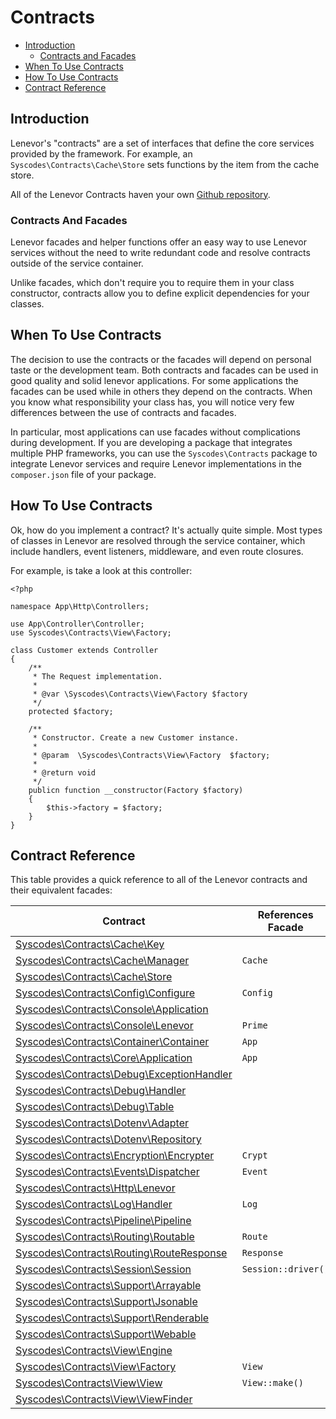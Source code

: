 # Contracts

- [Introduction](#introduction)
    - [Contracts and Facades](#contracts-and-facades)
- [When To Use Contracts](#when-to-use-contracts)
- [How To Use Contracts](#how-to-use-contracts)
- [Contract Reference](#contract-reference)


<a name="introduction"></a>
## Introduction

Lenevor's "contracts" are a set of interfaces that define the core services provided by the framework. For example, an `Syscodes\Contracts\Cache\Store` sets functions by the item from the cache store.

All of the Lenevor Contracts haven your own [Github repository](https://github.com/syscodes/contracts).

<a name="contracts-and-facades"></a>
### Contracts And Facades

Lenevor facades and helper functions offer an easy way to use Lenevor services without the need to write redundant code and resolve contracts outside of the service container.

Unlike facades, which don't require you to require them in your class constructor, contracts allow you to define explicit dependencies for your classes. 

<a name="when-to-use-contracts"></a>
## When To Use Contracts

The decision to use the contracts or the facades will depend on personal taste or the development team. Both contracts and facades can be used in good quality and solid lenevor applications. For some applications the facades can be used while in others they depend on the contracts. When you know what responsibility your class has, you will notice very few differences between the use of contracts and facades.

In particular, most applications can use facades without complications during development. If you are developing a package that integrates multiple PHP frameworks, you can use the `Syscodes\Contracts` package to integrate Lenevor services and require Lenevor implementations in the `composer.json` file of your package.

<a name="how-to-use-contracts"></a>
## How To Use Contracts

Ok, how do you implement a contract? It's actually quite simple. Most types of classes in Lenevor are resolved through the service container, which include handlers, event listeners, middleware, and even route closures.

For example,  is take a look at this controller: 

    <?php

    namespace App\Http\Controllers;

    use App\Controller\Controller;
    use Syscodes\Contracts\View\Factory;

    class Customer extends Controller
    {
        /**
         * The Request implementation.
         *
         * @var \Syscodes\Contracts\View\Factory $factory
         */
        protected $factory;

        /**
         * Constructor. Create a new Customer instance.
         *
         * @param  \Syscodes\Contracts\View\Factory  $factory;
         *
         * @return void
         */
        publicn function __constructor(Factory $factory)
        {
            $this->factory = $factory;
        }
    }

<a name="contract-reference"></a>
## Contract Reference

This table provides a quick reference to all of the Lenevor contracts and their equivalent facades:

Contract  |  References Facade
------------- | -------------
[Syscodes\Contracts\Cache\Key](https://github.com/syscodes/contracts/blob/{{version}}/Cache/Key.php) | &nbsp;
[Syscodes\Contracts\Cache\Manager](https://github.com/syscodes/contracts/blob/{{version}}/Cache/Manager.php) | `Cache`
[Syscodes\Contracts\Cache\Store](https://github.com/syscodes/contracts/blob/{{version}}/Cache/Store.php) | &nbsp;
[Syscodes\Contracts\Config\Configure](https://github.com/syscodes/contracts/blob/{{version}}/Config/Configure.php) | `Config`
[Syscodes\Contracts\Console\Application](https://github.com/syscodes/contracts/blob/{{version}}/Console/Application.php) | &nbsp;
[Syscodes\Contracts\Console\Lenevor](https://github.com/syscodes/contracts/blob/{{version}}/Console/Lenevor.php) | `Prime`
[Syscodes\Contracts\Container\Container](https://github.com/syscodes/contracts/blob/{{version}}/Container/Container.php) | `App`
[Syscodes\Contracts\Core\Application](https://github.com/syscodes/contracts/blob/{{version}}/Core/Application.php) | `App`
[Syscodes\Contracts\Debug\ExceptionHandler](https://github.com/syscodes/contracts/blob/{{version}}/Debug/ExceptionHandler.php) | &nbsp;
[Syscodes\Contracts\Debug\Handler](https://github.com/syscodes/contracts/blob/{{version}}/Debug/Handler.php) | &nbsp;
[Syscodes\Contracts\Debug\Table](https://github.com/syscodes/contracts/blob/{{version}}/Debug/Table.php) | &nbsp;
[Syscodes\Contracts\Dotenv\Adapter](https://github.com/syscodes/contracts/blob/{{version}}/Dotenv/Adapter.php) | &nbsp;
[Syscodes\Contracts\Dotenv\Repository](https://github.com/syscodes/contracts/blob/{{version}}/Dotenv/Repository.php) | &nbsp;
[Syscodes\Contracts\Encryption\Encrypter](https://github.com/Syscodes/contracts/blob/{{version}}/Encryption/Encrypter.php) | `Crypt`
[Syscodes\Contracts\Events\Dispatcher](https://github.com/syscodes/contracts/blob/{{version}}/Events/Dispatcher.php) | `Event`
[Syscodes\Contracts\Http\Lenevor](https://github.com/syscodes/contracts/blob/{{version}}/Http/Lenevor.php) | &nbsp;
[Syscodes\Contracts\Log\Handler](https://github.com/syscodes/contracts/blob/{{version}}/Log/Handler.php) | `Log`
[Syscodes\Contracts\Pipeline\Pipeline](https://github.com/syscodes/contracts/blob/{{version}}/Pipeline/Pipeline.php) | &nbsp;
[Syscodes\Contracts\Routing\Routable](https://github.com/syscodes/contracts/blob/{{version}}/Routing/Routable.php) | `Route`
[Syscodes\Contracts\Routing\RouteResponse](https://github.com/syscodes/contracts/blob/{{version}}/Routing/RouteResponse.php) | `Response`
[Syscodes\Contracts\Session\Session](https://github.com/syscodes/contracts/blob/{{version}}/Session/Session.php) | `Session::driver()`
[Syscodes\Contracts\Support\Arrayable](https://github.com/Syscodes/contracts/blob/{{version}}/Support/Arrayable.php) | &nbsp;
[Syscodes\Contracts\Support\Jsonable](https://github.com/Syscodes/contracts/blob/{{version}}/Support/Jsonable.php) | &nbsp;
[Syscodes\Contracts\Support\Renderable](https://github.com/Syscodes/contracts/blob/{{version}}/Support/Renderable.php) | &nbsp;
[Syscodes\Contracts\Support\Webable](https://github.com/Syscodes/contracts/blob/{{version}}/Support/Webable.php) | &nbsp;
[Syscodes\Contracts\View\Engine](https://github.com/syscodes/contracts/blob/{{version}}/View/Engine.php) | &nbsp;
[Syscodes\Contracts\View\Factory](https://github.com/syscodes/contracts/blob/{{version}}/View/Factory.php) | `View`
[Syscodes\Contracts\View\View](https://github.com/syscodes/contracts/blob/{{version}}/View/View.php) | `View::make()`
[Syscodes\Contracts\View\ViewFinder](https://github.com/syscodes/contracts/blob/{{version}}/View/ViewFinder.php) | &nbsp;